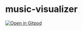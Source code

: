 ﻿# music-visualizer

[![Open in Gitpod](https://gitpod.io/button/open-in-gitpod.svg)](https://gitpod.io/#https://github.com/0xwed/music-visualizer)
